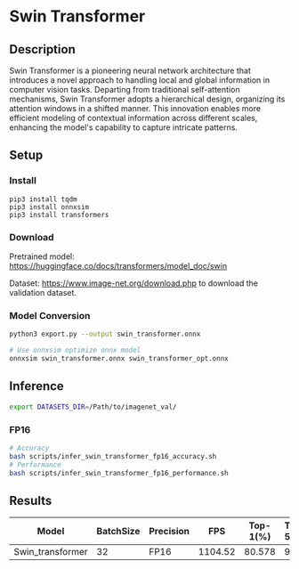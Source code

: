 # Swin Transformer

## Description
Swin Transformer is a pioneering neural network architecture that introduces a novel approach to handling local and global information in computer vision tasks. Departing from traditional self-attention mechanisms, Swin Transformer adopts a hierarchical design, organizing its attention windows in a shifted manner. This innovation enables more efficient modeling of contextual information across different scales, enhancing the model's capability to capture intricate patterns.

## Setup

### Install
```
pip3 install tqdm
pip3 install onnxsim
pip3 install transformers
```

### Download

Pretrained model: <https://huggingface.co/docs/transformers/model_doc/swin>

Dataset: <https://www.image-net.org/download.php> to download the validation dataset.

### Model Conversion
```bash
python3 export.py --output swin_transformer.onnx

# Use onnxsim optimize onnx model
onnxsim swin_transformer.onnx swin_transformer_opt.onnx
```

## Inference
```bash
export DATASETS_DIR=/Path/to/imagenet_val/
```
### FP16

```bash
# Accuracy
bash scripts/infer_swin_transformer_fp16_accuracy.sh
# Performance
bash scripts/infer_swin_transformer_fp16_performance.sh
```

## Results

Model            |BatchSize  |Precision |FPS       |Top-1(%)  |Top-5(%)
-----------------|-----------|----------|----------|----------|--------
Swin_transformer |    32     |   FP16   |1104.52   |  80.578  | 95.2
